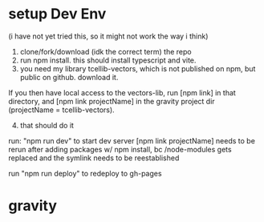 # setup Dev Env
(i have not yet tried this, so it might not work the way i think)
1. clone/fork/download (idk the correct term) the repo
2. run npm install.
    this should install typescript and vite.
3. you need my library tcellib-vectors, which is not published on npm, but public on github. download it.

If you then have local access to the vectors-lib, run [npm link] in that directory, and [npm link projectName] in the gravity project dir (projectName = tcellib-vectors).


4. that should do it


run: "npm run dev" to start dev server
[npm link projectName] needs to be rerun after adding packages w/ npm install, bc /node-modules gets replaced and the symlink needs to be reestablished


run "npm run deploy" to redeploy to gh-pages
# gravity

